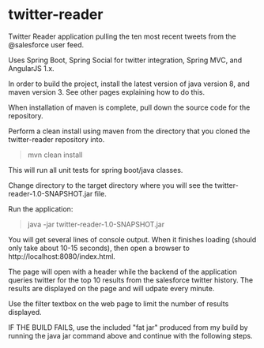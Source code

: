 # twitter-reader
Twitter Reader application pulling the ten most recent tweets from the @salesforce user feed.

Uses Spring Boot, Spring Social for twitter integration, Spring MVC, and AngularJS 1.x.

In order to build the project, install the latest version of java version 8, and maven version 3.  See other pages explaining how to do this. 

When installation of maven is complete, pull down the source code for the repository.

Perform a clean install using maven from the directory that you cloned the twitter-reader repository into.

>mvn clean install

This will run all unit tests for spring boot/java classes.

Change directory to the target directory where you will see the twitter-reader-1.0-SNAPSHOT.jar file.

Run the application:

>java -jar twitter-reader-1.0-SNAPSHOT.jar

You will get several lines of console output.  When it finishes loading (should only take about 10-15 seconds), then open a browser to http://localhost:8080/index.html.

The page will open with a header while the backend of the application queries twitter for the top 10 results from the salesforce twitter history.  The results are displayed on the page and will udpate every minute.

Use the filter textbox on the web page to limit the number of results displayed.

IF THE BUILD FAILS, use the included "fat jar" produced from my build by running the java jar command above and continue with the following steps.
